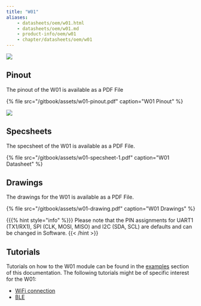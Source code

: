 ```yaml
---
title: "W01"
aliases:
    - datasheets/oem/w01.html
    - datasheets/oem/w01.md
    - product-info/oem/w01
    - chapter/datasheets/oem/w01
---
```

![](/gitbook/assets/w01%20%281%29.png)

## Pinout

The pinout of the W01 is available as a PDF File

{% file src="/gitbook/assets/w01-pinout.pdf" caption="W01 Pinout" %}

![](/gitbook/assets/w01-pinout.png)

## Specsheets

The specsheet of the W01 is available as a PDF File.

{% file src="/gitbook/assets/w01-specsheet-1.pdf" caption="W01 Datasheet" %}

## Drawings

The drawings for the W01 is available as a PDF File.

{% file src="/gitbook/assets/w01-drawing.pdf" caption="W01 Drawings" %}

{{{% hint style="info" %}}}
Please note that the PIN assignments for UART1 (TX1/RX1), SPI (CLK, MOSI, MISO) and I2C (SDA, SCL) are defaults and can be changed in Software.
{{< /hint >}}

## Tutorials

Tutorials on how to the W01 module can be found in the [examples](/../tutorials/introduction) section of this documentation. The following tutorials might be of specific interest for the W01:

* [WiFi connection](/../tutorials/all/wlan)
* [BLE](/../tutorials/all/ble)

